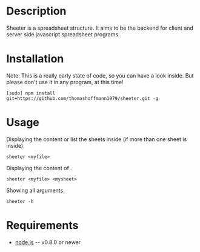 Description
===========

Sheeter is a spreadsheet structure. It aims to be the backend for
client and server side javascript spreadsheet programs.

Installation
============

Note: This is a really early state of code, so you can have a look inside. But please
don't use it in any program, at this time!
    
    [sudo] npm install git+https://github.com/thomashoffmann1979/sheeter.git -g

Usage
=====

Displaying the content or list the sheets inside (if more than one sheet is inside).
    
    sheeter <myfile>
    
Displaying the content of <mysheet>.

    sheeter <myfile> <mysheet>

Showing all arguments.

    sheeter -h

Requirements
============

* [node.js](http://nodejs.org/) -- v0.8.0 or newer
